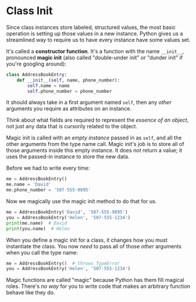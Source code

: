 # Class Init

Since class instances store labeled, structured values, the most basic operation is setting up those values in a new instance.
Python gives us a streamlined way to require us to have every instance have some values set.

It's called a **constructor function**.
It's a function with the name `__init__`, pronounced **magic init** (also called "double-under init" or "dunder init" if you're googling around):

```py
class AddressBookEntry:
    def __init__(self, name, phone_number):
        self.name = name
        self.phone_number = phone_number
```

It should always take in a first argument named `self`, then any _other_ arguments you require as attributes on an instance.

Think about what fields are required to represent the _essence of an object_, not just any data that is cursorily related to the object.

Magic init is called with an _empty instance_ passed in as `self`, and all the other arguments from the type name call.
Magic init's job is to store all of those arguments inside this empty instance.
It does _not_ return a value;
it uses the passed-in instance to store the new data.

Before we had to write every time:

```py
me = AddressBookEntry()
me.name = 'David'
me.phone_number = '507-555-9895'
```

Now we magically use the magic init method to do that for us.

```py
me = AddressBookEntry('David', '507-555-9895')
you = AddressBookEntry('Helen', '507-555-1234')
print(me.name)  # David
print(you.name)  # Helen
```

When you define a magic init for a class, it changes how you must instantiate the class.
You now _need_ to pass all of those _other_ arguments when you call the type name:

```py
me = AddressBookEntry()  # throws TypeError
you = AddressBookEntry('Helen', '507-555-1234')
```

Magic functions are called "magic" because Python has them fill magical roles.
There's _no way_ for you to write code that makes an arbitrary function behave like they do.
